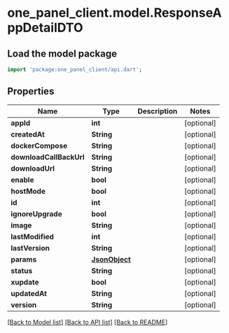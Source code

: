 # one_panel_client.model.ResponseAppDetailDTO

## Load the model package
```dart
import 'package:one_panel_client/api.dart';
```

## Properties
Name | Type | Description | Notes
------------ | ------------- | ------------- | -------------
**appId** | **int** |  | [optional] 
**createdAt** | **String** |  | [optional] 
**dockerCompose** | **String** |  | [optional] 
**downloadCallBackUrl** | **String** |  | [optional] 
**downloadUrl** | **String** |  | [optional] 
**enable** | **bool** |  | [optional] 
**hostMode** | **bool** |  | [optional] 
**id** | **int** |  | [optional] 
**ignoreUpgrade** | **bool** |  | [optional] 
**image** | **String** |  | [optional] 
**lastModified** | **int** |  | [optional] 
**lastVersion** | **String** |  | [optional] 
**params** | [**JsonObject**](.md) |  | [optional] 
**status** | **String** |  | [optional] 
**xupdate** | **bool** |  | [optional] 
**updatedAt** | **String** |  | [optional] 
**version** | **String** |  | [optional] 

[[Back to Model list]](../README.md#documentation-for-models) [[Back to API list]](../README.md#documentation-for-api-endpoints) [[Back to README]](../README.md)


